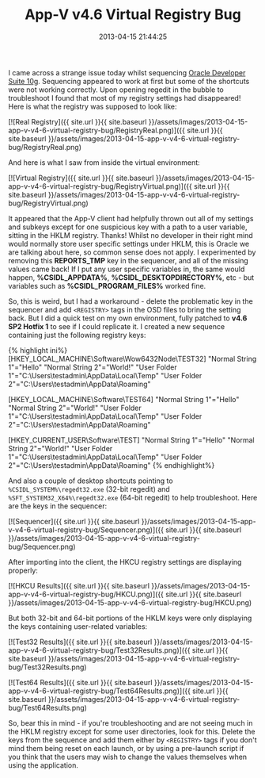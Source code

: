 ﻿---
title: App-V v4.6 Virtual Registry Bug
slug: app-v-v4-6-virtual-registry-bug
excerpt: An App-V 4.6 bug where having a user-specific path under HKLM breaks the virtual registry.
date: '2013-04-15 21:44:25'
redirect_from: /2013/04/app-v-v4-6-virtual-registry-bug/
layout: single
classes: wide
categories:
  - App-V
tags:
  - App-V
---

I came across a strange issue today whilst sequencing [Oracle Developer Suite 10g](http://www.oracle.com/technetwork/developer-tools/developer-suite/downloads/index.html). Sequencing appeared to work at first but some of the shortcuts were not working correctly. Upon opening regedit in the bubble to troubleshoot I found that most of my registry settings had disappeared! Here is what the registry was supposed to look like:

[![Real Registry]({{ site.url }}{{ site.baseurl }}/assets/images/2013-04-15-app-v-v4-6-virtual-registry-bug/RegistryReal.png)]({{ site.url }}{{ site.baseurl }}/assets/images/2013-04-15-app-v-v4-6-virtual-registry-bug/RegistryReal.png)

And here is what I saw from inside the virtual environment:

[![Virtual Registry]({{ site.url }}{{ site.baseurl }}/assets/images/2013-04-15-app-v-v4-6-virtual-registry-bug/RegistryVirtual.png)]({{ site.url }}{{ site.baseurl }}/assets/images/2013-04-15-app-v-v4-6-virtual-registry-bug/RegistryVirtual.png)

It appeared that the App-V client had helpfully thrown out all of my settings and subkeys except for one suspicious key with a path to a user variable, sitting in the HKLM registry. Thanks! Whilst no developer in their right mind would normally store user specific settings under HKLM, this is Oracle we are talking about here, so common sense does not apply. I experimented by removing this **REPORTS_TMP** key in the sequencer, and all of the missing values came back! If I put any user specific variables in, the same would happen, **%CSIDL_APPDATA%**, **%CSIDL_DESKTOPDIRECTORY%**, etc - but variables such as **%CSIDL_PROGRAM_FILES%** worked fine.

So, this is weird, but I had a workaround - delete the problematic key in the sequencer and add `<REGISTRY>` tags in the OSD files to bring the setting back. But I did a quick test on my own environment, fully patched to **v4.6 SP2 Hotfix 1** to see if I could replicate it. I created a new sequence containing just the following registry keys:

{% highlight ini%}
[HKEY_LOCAL_MACHINE\Software\Wow6432Node\TEST32]
"Normal String 1"="Hello"
"Normal String 2"="World!"
"User Folder 1"="C:\\Users\\testadmin\\AppData\\Local\\Temp"
"User Folder 2"="C:\\Users\\testadmin\\AppData\\Roaming"

[HKEY_LOCAL_MACHINE\Software\TEST64]
"Normal String 1"="Hello"
"Normal String 2"="World!"
"User Folder 1"="C:\\Users\\testadmin\\AppData\\Local\\Temp"
"User Folder 2"="C:\\Users\\testadmin\\AppData\\Roaming"

[HKEY_CURRENT_USER\Software\TEST]
"Normal String 1"="Hello"
"Normal String 2"="World!"
"User Folder 1"="C:\\Users\\testadmin\\AppData\\Local\\Temp"
"User Folder 2"="C:\\Users\\testadmin\\AppData\\Roaming"
{% endhighlight%}

And also a couple of desktop shortcuts pointing to `%CSIDL_SYSTEM%\regedt32.exe` (32-bit regedit) and `%SFT_SYSTEM32_X64%\regedt32.exe` (64-bit regedit) to help troubleshoot. Here are the keys in the sequencer:

[![Sequencer]({{ site.url }}{{ site.baseurl }}/assets/images/2013-04-15-app-v-v4-6-virtual-registry-bug/Sequencer.png)]({{ site.url }}{{ site.baseurl }}/assets/images/2013-04-15-app-v-v4-6-virtual-registry-bug/Sequencer.png)

After importing into the client, the HKCU registry settings are displaying properly:

[![HKCU Results]({{ site.url }}{{ site.baseurl }}/assets/images/2013-04-15-app-v-v4-6-virtual-registry-bug/HKCU.png)]({{ site.url }}{{ site.baseurl }}/assets/images/2013-04-15-app-v-v4-6-virtual-registry-bug/HKCU.png)

But both 32-bit and 64-bit portions of the HKLM keys were only displaying the keys containing user-related variables:

[![Test32 Results]({{ site.url }}{{ site.baseurl }}/assets/images/2013-04-15-app-v-v4-6-virtual-registry-bug/Test32Results.png)]({{ site.url }}{{ site.baseurl }}/assets/images/2013-04-15-app-v-v4-6-virtual-registry-bug/Test32Results.png)

[![Test64 Results]({{ site.url }}{{ site.baseurl }}/assets/images/2013-04-15-app-v-v4-6-virtual-registry-bug/Test64Results.png)]({{ site.url }}{{ site.baseurl }}/assets/images/2013-04-15-app-v-v4-6-virtual-registry-bug/Test64Results.png)

So, bear this in mind - if you're troubleshooting and are not seeing much in the HKLM registry except for some user directories, look for this. Delete the keys from the sequence and add them either by `<REGISTRY>` tags if you don't mind them being reset on each launch, or by using a pre-launch script if you think that the users may wish to change the values themselves when using the application.